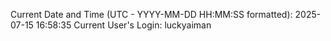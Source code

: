 Current Date and Time (UTC - YYYY-MM-DD HH:MM:SS formatted): 2025-07-15 16:58:35
Current User's Login: luckyaiman
